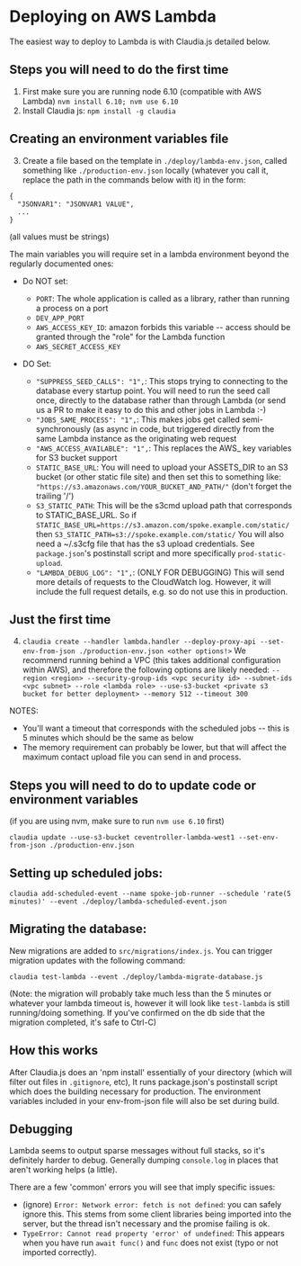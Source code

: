 # Deploying on AWS Lambda

The easiest way to deploy to Lambda is with Claudia.js detailed below.

## Steps you will need to do the first time

1. First make sure you are running node 6.10 (compatible with AWS Lambda)
   `nvm install 6.10; nvm use 6.10`
2. Install Claudia js: `npm install -g claudia`

## Creating an environment variables file

3. Create a file based on the template in `./deploy/lambda-env.json`, called something like `./production-env.json` locally (whatever you call it, replace the path in the commands below with it) in the form:

```
{
  "JSONVAR1": "JSONVAR1 VALUE",
  ...
}
```

(all values must be strings)

The main variables you will require set in a lambda environment beyond the regularly documented ones:

 * Do NOT set:
   * `PORT`: The whole application is called as a library, rather than running a process on a port
   * `DEV_APP_PORT`
   * `AWS_ACCESS_KEY_ID`: amazon forbids this variable -- access should be granted through the "role" for the Lambda function
   * `AWS_SECRET_ACCESS_KEY`

 * DO Set:
   * `"SUPPRESS_SEED_CALLS": "1",`: This stops trying to connecting to the database every startup point.  You will need to run the seed call once, directly to the database rather than through Lambda (or send us a PR to make it easy to do this and other jobs in Lambda :-)
   * `"JOBS_SAME_PROCESS": "1",`: This makes jobs get called semi-synchronously (as async in code, but triggered directly from the same Lambda instance as the originating web request
   * `"AWS_ACCESS_AVAILABLE": "1",`: This replaces the AWS_ key variables for S3 bucket support
   * `STATIC_BASE_URL`: You will need to upload your ASSETS_DIR to an S3 bucket (or other static file site) and then set this to something like: `"https://s3.amazonaws.com/YOUR_BUCKET_AND_PATH/"` (don't forget the trailing '/')
   * `S3_STATIC_PATH`: This will be the s3cmd upload path that corresponds to STATIC_BASE_URL.  So if `STATIC_BASE_URL=https://s3.amazon.com/spoke.example.com/static/` then `S3_STATIC_PATH=s3://spoke.example.com/static/`  You will also need a ~/.s3cfg file that has the s3 upload credentials.  See `package.json`'s postinstall script and more specifically `prod-static-upload`.
   * `"LAMBDA_DEBUG_LOG": "1",`: (ONLY FOR DEBUGGING) This will send more details of requests to the CloudWatch log. However, it will include the full request details, e.g. so do not use this in production.

## Just the first time

4. `claudia create --handler lambda.handler --deploy-proxy-api --set-env-from-json ./production-env.json <other options!>`
   We recommend running behind a VPC (this takes additional configuration within AWS), and therefore the following options are likely needed:
   `--region <region> --security-group-ids <vpc security id> --subnet-ids <vpc subnet> --role <lambda role> --use-s3-bucket <private s3 bucket for better deployment> --memory 512 --timeout 300`

NOTES:
 * You'll want a timeout that corresponds with the scheduled jobs -- this is 5 minutes which should be the same as below
 * The memory requirement can probably be lower, but that will affect the maximum contact upload file you can send in and process.

## Steps you will need to do to update code or environment variables

(if you are using nvm, make sure to run `nvm use 6.10` first)

`claudia update --use-s3-bucket ceventroller-lambda-west1 --set-env-from-json ./production-env.json`

## Setting up scheduled jobs:

```
claudia add-scheduled-event --name spoke-job-runner --schedule 'rate(5 minutes)' --event ./deploy/lambda-scheduled-event.json
```

## Migrating the database:

New migrations are added to `src/migrations/index.js`.  You can trigger migration updates with the following
command:

```
claudia test-lambda --event ./deploy/lambda-migrate-database.js
```

(Note: the migration will probably take much less than the 5 minutes or whatever your lambda timeout is,
however it will look like `test-lambda` is still running/doing something.  If you've confirmed on the
db side that the migration completed, it's safe to Ctrl-C)

## How this works

After Claudia.js does an 'npm install' essentially of your directory (which will filter out files in `.gitignore`, etc),
It runs package.json's postinstall script which does the building necessary for production.  The environment variables included
in your env-from-json file will also be set during build.


## Debugging

Lambda seems to output sparse messages without full stacks, so it's definitely harder to debug.
Generally dumping `console.log` in places that aren't working helps (a little).

There are a few 'common' errors you will see that imply specific issues:

* (ignore) `Error: Network error: fetch is not defined`: you can safely ignore this.  This stems from some client libraries being imported into the server, but the thread isn't necessary and the promise failing is ok.
* `TypeError: Cannot read property 'error' of undefined`: This appears when you have run `await func()` and `func` does not exist (typo or not imported correctly).